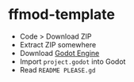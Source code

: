 # ffmod-template

- Code > Download ZIP
- Extract ZIP somewhere
- Download [Godot Engine](https://godotengine.org/download)
- Import `project.godot` into Godot
- Read `README PLEASE.gd`
